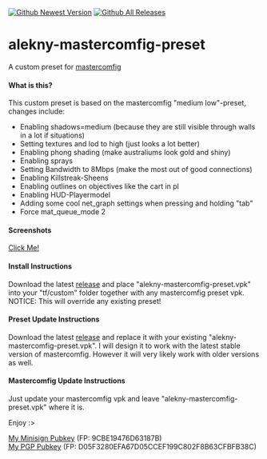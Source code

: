 [![Github Newest Version](https://img.shields.io/github/v/release/alekny/alekny-mastercomfig-preset.svg)]() [![Github All Releases](https://img.shields.io/github/downloads/alekny/alekny-mastercomfig-preset/total.svg)]()

# alekny-mastercomfig-preset
A custom preset for [mastercomfig](https://www.mastercomfig.com/)

#### What is this?
This custom preset is based on the mastercomfig "medium low"-preset, changes include:
* Enabling shadows=medium (because they are still visible through walls in a lot if situations)
* Setting textures and lod to high (just looks a lot better)
* Enabling phong shading (make australiums look gold and shiny)
* Enabling sprays
* Setting Bandwidth to 8Mbps (make the most out of good connections)
* Enabling Killstreak-Sheens
* Enabling outlines on objectives like the cart in pl
* Enabling HUD-Playermodel
* Adding some cool net_graph settings when pressing and holding "tab"
* Force mat_queue_mode 2

#### Screenshots
[Click Me!](https://imgur.com/a/G83cp8d)

#### Install Instructions
Download the latest [release](https://github.com/alekny/alekny-mastercomfig-preset/releases) and place "alekny-mastercomfig-preset.vpk" into your "tf/custom" folder together with any mastercomfig preset vpk.  
NOTICE: This will override any existing preset!

#### Preset Update Instructions
Download the latest [release](https://github.com/alekny/alekny-mastercomfig-preset/releases) and replace it with your existing "alekny-mastercomfig-preset.vpk".
I will design it to work with the latest stable version of mastercomfig. However it will very likely work with older versions as well.

#### Mastercomfig Update Instructions
Just update your mastercomfig vpk and leave "alekny-mastercomfig-preset.vpk" where it is.

Enjoy :>





[My Minisign Pubkey](https://pastebin.com/raw/ybSfH5yW) (FP: 9CBE19476D63187B)  
[My PGP Pubkey](https://keys.openpgp.org/search?q=D05F3280EFA67D05CCEF199C802F8B63CFBFB38C) (FP: D05F3280EFA67D05CCEF199C802F8B63CFBFB38C)  
